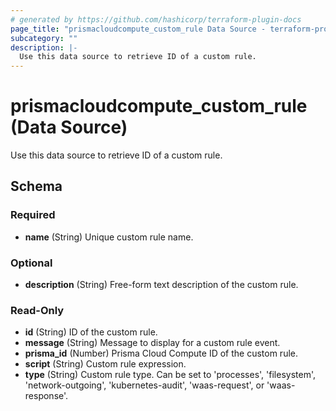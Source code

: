 ```yaml
---
# generated by https://github.com/hashicorp/terraform-plugin-docs
page_title: "prismacloudcompute_custom_rule Data Source - terraform-provider-prismacloudcompute"
subcategory: ""
description: |-
  Use this data source to retrieve ID of a custom rule.
---
```


# prismacloudcompute_custom_rule (Data Source)

Use this data source to retrieve ID of a custom rule.



<!-- schema generated by tfplugindocs -->
## Schema

### Required

- **name** (String) Unique custom rule name.

### Optional

- **description** (String) Free-form text description of the custom rule.

### Read-Only

- **id** (String) ID of the custom rule.
- **message** (String) Message to display for a custom rule event.
- **prisma_id** (Number) Prisma Cloud Compute ID of the custom rule.
- **script** (String) Custom rule expression.
- **type** (String) Custom rule type. Can be set to 'processes', 'filesystem', 'network-outgoing', 'kubernetes-audit', 'waas-request', or 'waas-response'.


